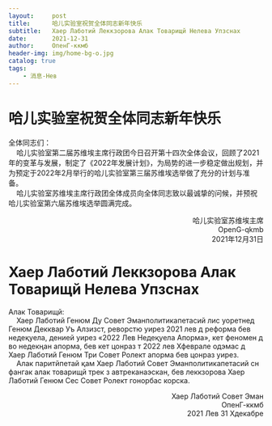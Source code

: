 ```yaml
---
layout:     post
title:      哈儿实验室祝贺全体同志新年快乐
subtitle:   Хаер Лаботий Леккзорова Алак Товарищй Нелева Упзснах
date:       2021-12-31
author:     ОпенГ-ккмб
header-img: img/home-bg-o.jpg
catalog: true
tags:
    - 消息-Нев
---
```


# 哈儿实验室祝贺全体同志新年快乐
全体同志们：  
&nbsp;&nbsp;&nbsp;&nbsp;哈儿实验室第二届苏维埃主席行政团今日召开第十四次全体会议，回顾了2021年的变革与发展，制定了《2022年发展计划》，为局势的进一步稳定做出规划，并为预定于2022年2月举行的哈儿实验室第三届苏维埃选举做了充分的计划与准备。  
&nbsp;&nbsp;&nbsp;&nbsp;哈儿实验室苏维埃主席行政团全体成员向全体同志致以最诚挚的问候，并预祝哈儿实验室第六届苏维埃选举圆满完成。
<div style="text-align: right">哈儿实验室苏维埃主席<br>OpenG-qkmb<br>2021年12月31日</div>

# Хаер Лаботий Леккзорова Алак Товарищй Нелева Упзснах
Алак Товарищй:  
&nbsp;&nbsp;&nbsp;&nbsp;Хаер Лаботий Генюм Ду Совет Эманполитикапетасий лис уоретнед Генюм Декквар Уъ Алзизст, реворстю уирез 2021 лев д реформа бев недеқуела, денией уирез «2022 Лев Недеқуела Апорма», кет феномен д во недекңан апорма, бев кет цонраз т 2022 лев Хфеврале одэмас д Хаер Лаботий Генюм Три Совет Ролект апорма бев цонраз уирез.  
&nbsp;&nbsp;&nbsp;&nbsp;Алак паритйпетай қам Хаер Лаботий Совет Эманполитикапетасий сн фангак алак товарищй трек з автреканаэскан, бев леккзорова Хаер Лаботий Генюм Сес Совет Ролект гонорбас корска.
<div style="text-align: right">Хаер Лаботий Совет Эман<br>ОпенГ-ккмб<br>2021 Лев 31 Хдекабре</div>  
